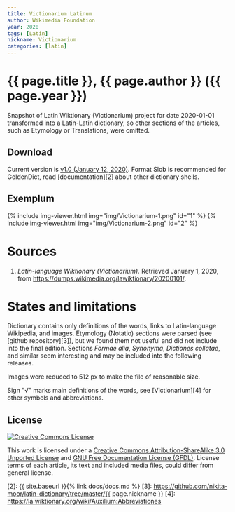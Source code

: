```yaml
---
title: Victionarium Latinum
author: Wikimedia Foundation
year: 2020
tags: [Latin]
nickname: Victionarium
categories: [latin]
---
```

# {{ page.title }}, {{ page.author }} ({{ page.year }})

Snapshot of Latin Wiktionary (Victionarium) project for date 2020-01-01 transformed into a Latin-Latin dictionary, so other sections of the articles, such as Etymology or Translations, were omitted.


## Download

Current version is [v1.0 (January 12, 2020)][1]. Format Slob is recommended for GoldenDict, read [documentation][2] about other dictionary shells.


## Exemplum

{% include img-viewer.html img="img/Victionarium-1.png" id="1" %}
{% include img-viewer.html img="img/Victionarium-2.png" id="2" %}


# Sources

1. _Latin-language Wiktionary (Victionarium)._ Retrieved January 1, 2020, from <https://dumps.wikimedia.org/lawiktionary/20200101/>.


# States and limitations

Dictionary contains only definitions of the words, links to Latin-language Wikipedia, and images. Etymology (Notatio) sections were parsed (see [github repository][3]), but we found them not useful and did not include into the final edition. Sections _Formae alia_, _Synonyma_, _Dictiones collatae_, and similar seem interesting and may be included into the following releases.

Images were reduced to 512 px to make the file of reasonable size.

Sign "√" marks main definitions of the words, see [Victionarium][4] for other symbols and abbreviations.


## License

<a rel="license" href="https://creativecommons.org/licenses/by-sa/3.0/">
<img alt="Creative Commons License"
     style="border-width:0"
     src="https://i.creativecommons.org/l/by-sa/3.0/88x31.png" />
</a>

<!-- <a rel="license" href="https://www.gnu.org/licenses/fdl-1.3.html">
<img alt="GNU Free Documentation License"
     style="border-width:0"
     src="http://www.gnu.org/graphics/gfdl-logo-tiny.png" />
</a> -->

This work is licensed under a <a rel="license" href="https://creativecommons.org/licenses/by-sa/3.0/">Creative Commons Attribution-ShareAlike 3.0 Unported License</a> and <a rel="license" href="https://www.gnu.org/licenses/fdl-1.3.html">GNU Free Documentation License (GFDL)</a>. License terms of each article, its text and included media files, could differ from general license.


[1]: https://github.com/nikita-moor/latin-dictionary/releases/tag/2020-01-12
[2]: {{ site.baseurl }}{% link docs/docs.md %}
[3]: https://github.com/nikita-moor/latin-dictionary/tree/master/{{ page.nickname }}
[4]: https://la.wiktionary.org/wiki/Auxilium:Abbreviationes

